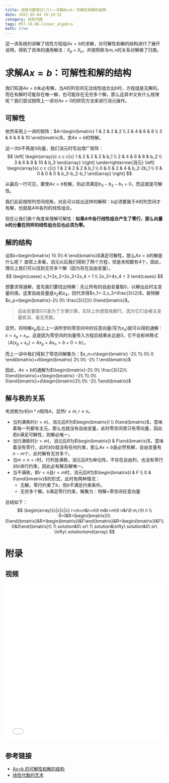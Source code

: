```yaml
---
title: 线性代数笔记(八)——求解Ax=b：可解性和解的结构
date: 2022-05-04 19:10:12
category: 线性代数
tags: MIT-18.06-linear_algebra
math: true
---
```


这一讲系统的讲解了线性方程组$Ax=b$的求解，对可解性和解的结构进行了展开说明，得到了具体的通用解法：$X_p+X_n$，并按照秩与$m,n$的关系对解做了归类。

# 求解$Ax=b$：可解性和解的结构
我们知道$Ax=b$未必有解，当$A$的列空间无法线性组合出$b$时，方程组是无解的。而在有解时可能存在唯一解，也可能存在无穷多个解，那么这其中又有什么规律呢？我们尝试按照上一讲对$Ax=0$的研究方法来进行消元操作。

## 可解性
依然采用上一讲的矩阵：$A=\begin{bmatrix}
1 & 2 & 2 & 2
\\ 2 & 4 & 6 & 8
\\ 3 & 6 & 8 & 10
\end{bmatrix}$，求$Ax=b$的特解。

这一次$b$不再是$0$向量，我们消元时写出增广矩阵：
$$
\left[
\begin{array}{c c c c|c}
1 & 2 & 2 & 2 & b_1 
\\ 2 & 4 & 6 & 8 & b_2 
\\ 3 & 6 & 8 & 10 & b_3 
\end{array}
\right]
\underrightarrow{消元}
\left[
\begin{array}{c c c c|c}
1 & 2 & 2 & 2 & b_1 
\\ 0 & 0 & 2 & 4 & b_2-2b_1 
\\ 0 & 0 & 0 & 0 & b_3-b_2-b_1 
\end{array}
\right]
$$

从最后一行可见，要使$Ax=b$有解，则必须满足$b_3-b_2-b_1=0$，而这就是可解性。

我们此前按照列空间视角，对此可以给出这样的解释：$b$必须要属于$A$的列空间才有解，也就是$A$中各列的线性组合。

现在让我们换个角度来理解可解性：**如果$A$中各行线性组合产生了零行，那么向量$b$的分量在同样的线性组合后也必须为零。**

## 解的结构
设$b=\begin{bmatrix}
1\\ 5\\ 6
\end{bmatrix}$满足可解性，那么$Ax=b$的解是什么呢？
直观上来看，消元以后我们得到了两个方程，但是未知数有4个，因此，理论上我们可以找到无穷多个解（因为存在自由变量）。
$$
\begin{cases}
x_1+2x_2+2x_3+2x_4 = 1 
\\ 2x_3+4x_4 = 3
\end{cases}
$$

想要求得通解，首先我们要找出特解：先让所有的自由变量取$0$，以解出此时主变量的值。这里自由变量是$x_2$和$x_4$，回代求得$x_1=-2,x_3=\frac{3}{2}$，故特解$x_p=\begin{bmatrix}-2\\ 0\\ \frac{3}{2}\\ 0\end{bmatrix}$。

> 自由变量取$0$只是为了方便计算，实际上你想取啥都行，因为它们会被主变量抵消、毫无贡献。

显然，将特解$x_p$加上上一讲所学的零空间中的任意向量(写为$x_n$)就可以得到通解：$x=x_p+x_n$。这是因为零空间的向量带入方程后结果永远是$0$，它不会影响等式（$A(x_p+x_n)=Ax_p+Ax_n=b+0=b$）。

而上一讲中我们得到了零空间解集为：$x_n=c\begin{bmatrix}
-2\\ 1\\ 0\\ 0
\end{bmatrix}+d\begin{bmatrix}
2\\ 0\\ -2\\ 1
\end{bmatrix}$

因此，$Ax=b$的通解为$\begin{bmatrix}-2\\ 0\\ \frac{3}{2}\\ 0\end{bmatrix}+c\begin{bmatrix}
-2\\ 1\\ 0\\ 0\end{bmatrix}+d\begin{bmatrix}2\\ 0\\ -2\\ 1\end{bmatrix}$

## 解与秩的关系
考虑秩为$r$的$m*n$矩阵$A$，显然$r\leq m, r\leq n$。

- 当列满秩时($r=n$)，消元后$R$为$\begin{bmatrix}I \\ 0\end{bmatrix}$，意味着每一列都有主元，那么也就没有自由变量，此时零空间里只有零向量，因此若$b$满足可解性，则解必唯一。
- 当行满秩时($r=m$)，消元后$R$为$\begin{bmatrix}I & F\end{bmatrix}$，意味着没有零行，此时对$b$就没有任何约束，那么$Ax=b$是必然有解，自由变量有$n-m$个，此时解有无穷多个。
- 当$m=n=r$时，行列皆满秩，消元后$R$为单位阵，不存在自由列，也没有零行对$b$进行约束，因此必有解且解唯一。
- 当不满秩，即$r<n$且$r<m$时，消元后$R$为$\begin{bmatrix}I & F \\ 0 & 0\end{bmatrix}$的形式，此时有两种情况：
  - 无解。零行约束了$b$，但$b$不满足约束条件。
  - 无穷多个解。$b$满足零行约束，解集为：特解+零空间任意向量

总结如下：
$$
\begin{array}{c|c|c|c}
r=m=n&r=n\lt m&r=m\lt n&r\lt m,r\lt n
\\ R=I&R=\begin{bmatrix}I\\ 0\end{bmatrix}&R=\begin{bmatrix}I&F\end{bmatrix}&R=\begin{bmatrix}I&F\\0&0\end{bmatrix}\\ 1\ solution&0\ or\ 1\ solution&\infty\ solution&0\ or\ \infty\ solution\end{array}
$$

# 附录
## 视频
<iframe src="//player.bilibili.com/player.html?aid=382989698&bvid=BV16Z4y1U7oU&cid=569897195&p=8&autoplay=0" scrolling="no" border="0" width="100%" height="500" frameborder="no" framespacing="0" allowfullscreen="true"> </iframe>

## 参考链接

- [Ax=b 的可解性和解的结构](https://github.com/MLNLP-World/MIT-Linear-Algebra-Notes/blob/master/%5B08%5D%20Ax%3Db%20%E7%9A%84%E5%8F%AF%E8%A7%A3%E6%80%A7%E5%92%8C%E8%A7%A3%E7%9A%84%E7%BB%93%E6%9E%84/%E7%BA%BF%E6%80%A7%E4%BB%A3%E6%95%B08.pdf)
- [线性代数的艺术](https://github.com/kf-liu/The-Art-of-Linear-Algebra-zh-CN)